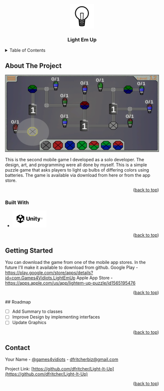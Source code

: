 
<!-- Improved compatibility of back to top link: See: https://github.com/othneildrew/Best-README-Template/pull/73 -->
<a name="readme-top"></a>

<!-- PROJECT LOGO -->
<br />
<div align="center">
  <a href="https://github.com/othneildrew/Best-README-Template">
    <img src="Assets/_Sprites/Icon for iOS.png" alt="Logo" width="80" height="80">
  </a>
  <h3 align="center">Light Em Up</h3>
</div>
  

<!-- TABLE OF CONTENTS -->
<details>
  <summary>Table of Contents</summary>
  <ol>
    <li>
      <a href="#about-the-project">About The Project</a>
      <ul>
        <li><a href="#built-with">Built With</a></li>
      </ul>
    </li>
    <li><a href="#usage">Usage</a></li>
    <li><a href="#roadmap">Roadmap</a></li>
    <li><a href="#contact">Contact</a></li>  
  </ol>
</details>



<!-- ABOUT THE PROJECT -->
## About The Project

[![Product Name Screen Shot][product-screenshot]](https://example.com)

This is the second mobile game I developed as a solo developer. The design, art, and programming were all done by myself. 
This is a simple puzzle game that asks players to light up bulbs of differing colors using batteries. 
The game is available via download from here or from the app store.


<p align="right">(<a href="#readme-top">back to top</a>)</p>

### Built With

* [![Unity][Unity3D]][Unity-url]

<p align="right">(<a href="#readme-top">back to top</a>)</p>

<!-- GETTING STARTED -->
## Getting Started

You can download the game from one of the mobile app stores. In the future I'll make it available to download from github.
Google Play - https://play.google.com/store/apps/details?id=com.Games4Vidiots.LightEmUp
Apple App Store - https://apps.apple.com/us/app/lightem-up-puzzle/id1565195476

<p align="right">(<a href="#readme-top">back to top</a>)</p>
<!-- ROADMAP -->
## Roadmap

- [ ] Add Summary to classes
- [ ] Improve Design by implementing interfaces
- [ ] Update Graphics

<p align="right">(<a href="#readme-top">back to top</a>)</p>


<!-- CONTACT -->
## Contact

Your Name - [@games4vidiots](https://x.com/games4vidiots) - dfritcherbiz@gmail.com

Project Link: [https://github.com/dfritcher/Light-It-Up](https://github.com/dfritcher/Light-It-Up)

<p align="right">(<a href="#readme-top">back to top</a>)</p>



<!-- MARKDOWN LINKS & IMAGES -->
<!-- https://www.markdownguide.org/basic-syntax/#reference-style-links -->
[linkedin-shield]: https://img.shields.io/badge/-LinkedIn-black.svg?style=for-the-badge&logo=linkedin&colorB=555
[linkedin-url]: https://linkedin.com/in/davidFritcher
[product-screenshot]: Assets/_Sprites/Hints/Level%2012%20Solution%201.PNG
[Unity3D]: images/UnityLogo.png
[Unity-url]: https://unity.com/

